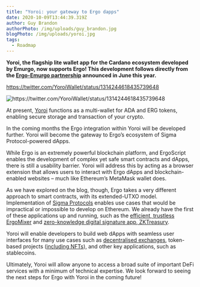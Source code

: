 ```yaml
---
title: "Yoroi: your gateway to Ergo dapps"
date: 2020-10-09T13:44:39.319Z
author: Guy Brandon
authorPhoto: /img/uploads/guy_brandon.jpg
blogPhoto: /img/uploads/yoroi.jpg
tags:
  - Roadmap
---
```

<!--StartFragment-->

**Yoroi, the flagship lite wallet app for the Cardano ecosystem developed by Emurgo, now supports Ergo! This development follows directly from the [Ergo-Emurgo partnership](https://emurgo.io/en/blog/emurgo-to-partner-with-ergo-and-build-blockchain-based-decentralized-financial-solutions) announced in June this year.**

<!--EndFragment-->

<https://twitter.com/YoroiWallet/status/1314244618435739648>

![](/img/uploads/tw11.jpg "https://twitter.com/YoroiWallet/status/1314244618435739648")

<!--StartFragment-->

At present, [Yoroi](https://yoroi-wallet.com/#/) functions as a multi-wallet for ADA and ERG tokens, enabling secure storage and transaction of your crypto.

In the coming months the Ergo integration within Yoroi will be developed further. Yoroi will become the gateway to Ergo’s ecosystem of Sigma Protocol-powered dApps.

While Ergo is an extremely powerful blockchain platform, and ErgoScript enables the development of complex yet safe smart contracts and dApps, there is still a usability barrier. Yoroi will address this by acting as a browser extension that allows users to interact with Ergo dApps and blockchain-enabled websites – much like Ethereum’s MetaMask wallet does.

As we have explored on the blog, though, Ergo takes a very different approach to smart contracts, with its extended-UTXO model. Implementation of [Sigma Protocols](https://ergoplatform.org/en/blog/2020_03_16_ergo_sigma/) enables use cases that would be impractical or impossible to develop on Ethereum. We already have the first of these applications up and running, such as the [efficient, trustless ErgoMixer](https://ergoplatform.org/en/blog/2020_03_20_ergo_mixer/) and [zero-knowledge digital signature app, ZKTreasury](https://ergoplatform.org/en/blog/2020-09-04-announcing-the-zk-treasury-on-ergo/).

Yoroi will enable developers to build web dApps with seamless user interfaces for many use cases such as [decentralised exchanges](https://ergoplatform.org/en/blog/2020-07-31-decentralized-exchange-contracts-on-ergo/), token-based projects ([including NFTs](https://ergoplatform.org/en/blog/2020-09-25-nfts-on-ergo/)), and other key applications, such as stablecoins.

Ultimately, Yoroi will allow anyone to access a broad suite of important DeFi services with a minimum of technical expertise. We look forward to seeing the next steps for Ergo with Yoroi in the coming future!

<!--EndFragment-->